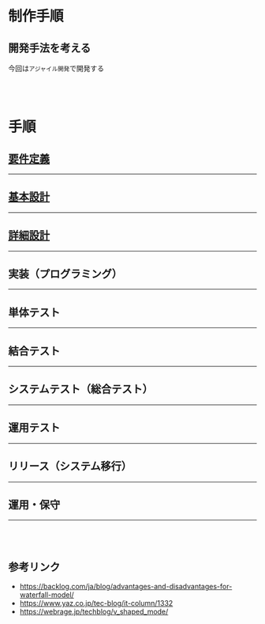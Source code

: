# 制作手順

## 開発手法を考える

今回は`アジャイル開発`で開発する

<br><br>

# 手順

## [要件定義](./development/requirements.md)

---

## [基本設計](./development/basic.md)

---

## [詳細設計](./development/detail.md)

---

## 実装（プログラミング）

---

## 単体テスト

---

## 結合テスト

---

## システムテスト（総合テスト）

---

## 運用テスト

---

## リリース（システム移行）

---

## 運用・保守

---

<br><br>

## 参考リンク

- https://backlog.com/ja/blog/advantages-and-disadvantages-for-waterfall-model/
- https://www.yaz.co.jp/tec-blog/it-column/1332
- https://webrage.jp/techblog/v_shaped_mode/
